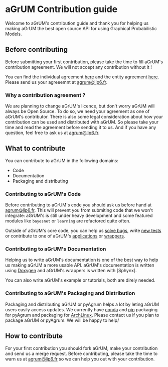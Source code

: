 # aGrUM Contribution guide

Welcome to aGrUM's contribution guide and thank you for helping us making aGrUM the best open source API for using Graphical Probabilistic Models.

## Before contributing

Before submitting your first contribution, please take the time to fill aGrUM's contribution agreement. We will not accept any contribution without it !

You can find the individual agreement [here](https://gitlab.com/agrumery/aGrUM/wikis/contribution/individual) and the entity agreement 
[here](https://gitlab.com/agrumery/aGrUM/wikis/contribution/entity). Please send us your agreeemnt at agrum@lip6.fr.

### Why a contribution agreement ?

We are planning to change aGrUM's licence, but don't worry aGrUM will always be Open Source. To do so, we need your agreement as one of aGrUM's contributor. There is also some legal consideration about how your contribution can be used and distributed with aGrUM. So please take your time and read the agreement before sending it to us. And if you have any question, feel free to ask us at agrum@lip6.fr.

## What to contribute

You can contribute to aGrUM in the following domains:

* Code
* Documentation
* Packaging and distributing

### Contributing to aGrUM's Code

Before contributing to aGrUM's code you should ask us before hand at agrum@lip6.fr. This will prevent you from submiting code that we won't integrate: aGrUM's is still under heavy development and some featured modules like `bayesnet` or `learning` are refactored quite often.

Outside of aGrUM's core code, you can help us [solve bugs](https://gitlab.com/agrumery/aGrUM/issues), write [new tests](https://gitlab.com/agrumery/aGrUM/tree/master/src/testunits/README.md) or contribute to one of aGrUM's [applications](https://gitlab.com/agrumery/aGrUM/tree/master/apps/README.md) or [wrappers](https://gitlab.com/agrumery/aGrUM/tree/master/wrappers/README.md).

### Contributing to aGrUM's Documentation

Helping us to write aGrUM's documentation is one of the best way to help us making aGrUM a more usable API. aGrUM's documentation is written using [Doxygen](http://www.stack.nl/~dimitri/doxygen/) and aGrUM's wrappers is written with [Sphynx].

You can also write aGrUM's example or tutorials, both are direly needed.

### Contributing to aGrUM's Packaging and Distribution

Packaging and distributing aGrUM or pyAgrum helps a lot by leting aGrUM users easily access updates. We currently have [conda](https://anaconda.org/conda-forge/pyagrum) and [pip](https://pypi.python.org/pypi/pyagrum/0.10.4.3) packaging for pyAgrum and packaging for [ArchLinux](https://aur.archlinux.org/packages/mingw-w64-agrum/). Please contact us if you plan to package aGrUM or pyAgrum. We will be happy to help/

## How to contribute

For your first contribution you should fork aGrUM, make your contribution and send us a merge request. Before contributing, please take the time to warn us at agrum@lip6.fr so we can help you out with your contribution.


